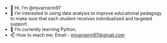 - 👋 Hi, I’m @mjvarnerin97
- 👀 I’m interested in using data analysis to improve educational pedagogy to make sure that each student receives indvidualized and targeted support.
- 🌱 I’m currently learning Python.
- 📫 How to reach me: Email - mjvarnerin97@gmail.com

<!---
mjvarnerin97/mjvarnerin97 is a ✨ special ✨ repository because its `README.md` (this file) appears on your GitHub profile.
You can click the Preview link to take a look at your changes.
--->
